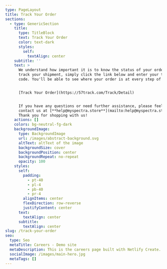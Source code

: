 ```yaml
---
type: PageLayout
title: Track Your Order
sections:
  - type: GenericSection
    title:
      type: TitleBlock
      text: Track Your Order
      color: text-dark
      styles:
        self:
          textAlign: center
    subtitle: ''
    text: >
      We understand how important it is to know the status of your order. To
      track your shipment, simply click the link below and enter your tracking
      code. You'll be able to see where your order is at every step of the way!


      [Track Your Order](https://57track.com/Track/Detail)


      If you have any questions or need further assistance, please feel free to
      contact us at [**help@myspectra.store**](mailto:help@myspectra.store)**.**
      Thank you for shopping with us!
    actions: []
    colors: bg-neutral-fg-dark
    backgroundImage:
      type: BackgroundImage
      url: /images/abstract-background.svg
      altText: altText of the image
      backgroundSize: cover
      backgroundPosition: center
      backgroundRepeat: no-repeat
      opacity: 100
    styles:
      self:
        padding:
          - pt-40
          - pl-4
          - pb-40
          - pr-4
        alignItems: center
        flexDirection: row-reverse
        justifyContent: center
      text:
        textAlign: center
      subtitle:
        textAlign: center
slug: /track-your-order
seo:
  type: Seo
  metaTitle: Careers - Demo site
  metaDescription: This is the careers page built with Netlify Create.
  socialImage: /images/main-hero.jpg
  metaTags: []
---
```

